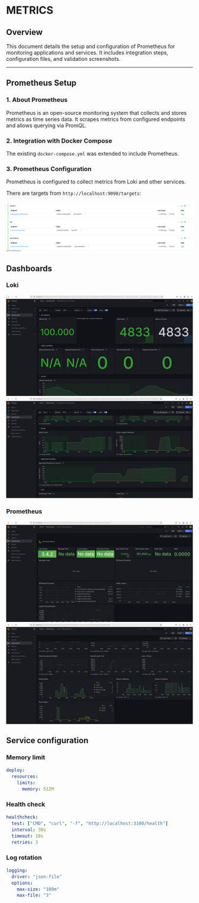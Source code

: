 # METRICS

## Overview

This document details the setup and configuration of Prometheus for monitoring applications and services. It includes integration steps, configuration files, and validation screenshots.

---

## Prometheus Setup

### 1. About Prometheus

Prometheus is an open-source monitoring system that collects and stores metrics as time series data. It scrapes metrics from configured endpoints and allows querying via PromQL.

### 2. Integration with Docker Compose

The existing `docker-compose.yml` was extended to include Prometheus.

### 3. Prometheus Configuration

Prometheus is configured to collect metrics from Loki and other services.

There are targets from `http://localhost:9090/targets`:

![Targets](images/Screenshot%20from%202025-02-23%2012-17-35.png)

## Dashboards

### Loki

![Loki](images/Screenshot%20from%202025-02-23%2011-53-19.png)
![Loki](images/Screenshot%20from%202025-02-23%2012-00-22.png)

### Prometheus

![Loki](images/Screenshot%20from%202025-02-23%2012-01-26.png)
![Loki](images/Screenshot%20from%202025-02-23%2012-01-44.png)

## Service configuration
### Memory limit
```yaml
deploy:
  resources:
    limits:
      memory: 512M
```
### Health check
```yaml
healthcheck:
  test: ["CMD", "curl", "-f", "http://localhost:3100/health"]
  interval: 30s
  timeout: 10s
  retries: 3
```

### Log rotation
```yaml
logging:
  driver: "json-file"
  options:
    max-size: "100m"
    max-file: "3"
```
